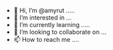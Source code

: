 - 👋 Hi, I’m @amyrut .....
- 👀 I’m interested in ...
- 🌱 I’m currently learning .....
- 💞️ I’m looking to collaborate on ...
- 📫 How to reach me ....

<!---
amyrut/amyrut is a ✨ special ✨ repository because its `README.md` (this file) appears on your GitHub profile.
You can click the Preview link to take a look at your changes.
--->
